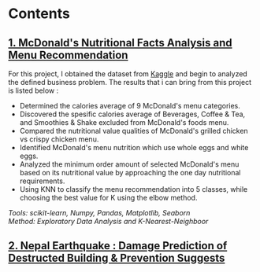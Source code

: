 # Contents

## [1. McDonald's Nutritional Facts Analysis and Menu Recommendation](https://www.kaggle.com/mcdonalds/nutrition-facts)

For this project, I obtained the dataset from [Kaggle](https://www.kaggle.com/mcdonalds/nutrition-facts) and begin to analyzed the defined business problem. The results that i can bring from this project is listed below : 

* Determined the calories average of 9 McDonald's menu categories.
* Discovered the spesific calories average of Beverages, Coffee & Tea, and Smoothies & Shake excluded from McDonald's foods menu.
* Compared the nutritional value qualities of McDonald's grilled chicken vs crispy chicken menu.
* Identified McDonald's menu nutrition which use whole eggs and white eggs.
* Analyzed the minimum order amount of selected McDonald's menu based on its nutritional value by approaching the one day nutritional requirements.
* Using KNN to classify the menu recommendation into 5 classes, while choosing the best value for K using the elbow method.
      
_Tools: scikit-learn, Numpy, Pandas, Matplotlib, Seaborn_                                                                                                                     
_Method: Exploratory Data Analysis and K-Nearest-Neighboor_


## [2. Nepal Earthquake : Damage Prediction of Destructed Building & Prevention Suggests](https://www.kaggle.com/mcdonalds/nutrition-facts)

